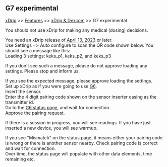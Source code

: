 ## G7 experimental
[xDrip](../../README.md) >> [Features](../Features_page.md) >> [xDrip & Dexcom](../Dexcom_page.md) >> G7 experimental  
  
You should not use xDrip for making any medical (dosing) decisions.  
  
You need an xDrip release of [April 13, 2023](https://github.com/NightscoutFoundation/xDrip/releases/tag/2023.04.13) or later.  
Use Settings &#8722;> Auto configure to scan the QR code shown below. You should see a message like this:  
Loading 3 settings: keks_p1, keks_p2, and keks_p3
  
If you don't see such a message, please do not approve loading any settings.  Please stop and inform us.  
  
If you see the expected message, please approve loading the settings.  
Set up xDrip as if you were going to use [G6](../G6-Recommended-Settings.md).  
Insert the sensor.  
Enter the 4 digit pairing code shown on the sensor inserter casing as the transmitter id.  
Go to the [G6 status page](../StatusG5G6.md), and wait for connection.  
Approve the pairing request.  
  
If there is a session in progress, you will see readings.  If you have just inserted a new device, you will see warmup.  
  
If you see "Mismatch" on the status page, it means either your pairing code is wrong or there is another sensor nearby. Check pairing code is correct and wait for connection.  
Over time, the status page will populate with other data elements, time remaining etc.  
  
  
